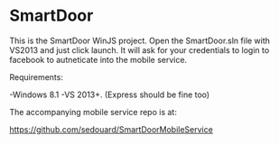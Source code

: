 SmartDoor
=========
This is the SmartDoor WinJS project. Open the SmartDoor.sln file with VS2013 and just click launch. It will ask for
your credentials to login to facebook to autneticate into the mobile service.

Requirements:

  -Windows 8.1
  -VS 2013+. (Express should be fine too)

The accompanying mobile service repo is at:

https://github.com/sedouard/SmartDoorMobileService

